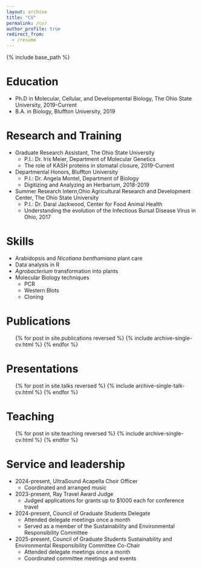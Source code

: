 ```yaml
---
layout: archive
title: "CV"
permalink: /cv/
author_profile: true
redirect_from:
  - /resume
---
```


{% include base_path %}

Education
======
* Ph.D in Molecular, Cellular, and Developmental Biology, The Ohio State University, 2019-Current
* B.A. in Biology, Bluffton University, 2019

Research and Training
======
* Graduate Research Assistant, The Ohio State University
  * P.I.: Dr. Iris Meier, Department of Molecular Genetics
  * The role of KASH proteins in stomatal closure, 2019-Current
* Departmental Honors, Bluffton University
  * P.I.: Dr. Angela Montel, Department of Biology
  * Digitizing and Analyzing an Herbarium, 2018-2019
* Summer Research Intern,Ohio Agricultural Research and Development Center, The Ohio State University
  * P.I.: Dr. Daral Jackwood, Center for Food Animal Health
  * Understanding the evolution of the Infectious Bursal Disease Virus in Ohio, 2017
  
Skills
======
* Arabidopsis and _Nicotiana benthamiana_ plant care
* Data analysis in R
* _Agrobacterium_ transformation into plants
* Molecular Biology techniques
  * PCR
  * Western Blots
  * Cloning
  
Publications
======
  <ul>{% for post in site.publications reversed %}
    {% include archive-single-cv.html %}
  {% endfor %}</ul>
  
Presentations
======
  <ul>{% for post in site.talks reversed %}
    {% include archive-single-talk-cv.html  %}
  {% endfor %}</ul>
  
Teaching
======
  <ul>{% for post in site.teaching reversed %}
    {% include archive-single-cv.html %}
  {% endfor %}</ul>
  
Service and leadership
======
* 2024-present, UltraSound Acapella Choir Officer
  * Coordinated and arranged music
* 2023-present, Ray Travel Award Judge
  * Judged applications for grants up to $1000 each for conference travel
* 2024-present, Council of Graduate Students Delegate
  * Attended delegate meetings once a month
  * Served as a member of the Sustainability and Environmental Responsibility Committee
* 2025-present, Council of Graduate Students Sustainability and Environmental Responsibility Committee Co-Chair
  * Attended delegate meetings once a month
  * Coordinated committee meetings and events
    
